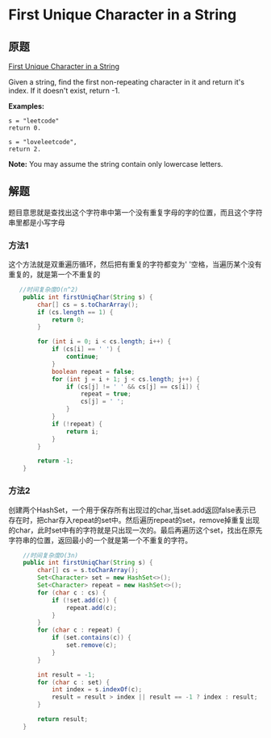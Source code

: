 # First Unique Character in a String

## 原题

[First Unique Character in a String](https://leetcode.com/explore/interview/card/top-interview-questions-easy/127/strings/881/)

Given a string, find the first non-repeating character in it and return it's index. If it doesn't exist, return -1.

**Examples:**

```
s = "leetcode"
return 0.

s = "loveleetcode",
return 2.
```

**Note:** You may assume the string contain only lowercase letters.

## 解题

题目意思就是查找出这个字符串中第一个没有重复字母的字的位置，而且这个字符串里都是小写字母

### 方法1

这个方法就是双重遍历循环，然后把有重复的字符都变为' '空格，当遍历某个没有重复的，就是第一个不重复的

```java
   //时间复杂度O(n^2)
	public int firstUniqChar(String s) {
        char[] cs = s.toCharArray();
        if (cs.length == 1) {
            return 0;
        }

        for (int i = 0; i < cs.length; i++) {
            if (cs[i] == ' ') {
                continue;
            }
            boolean repeat = false;
            for (int j = i + 1; j < cs.length; j++) {
                if (cs[j] != ' ' && cs[j] == cs[i]) {
                    repeat = true;
                    cs[j] = ' ';
                }
            }
            if (!repeat) {
                return i;
            }
        }

        return -1;
    }
```

### 方法2

创建两个HashSet，一个用于保存所有出现过的char,当set.add返回false表示已存在时，把char存入repeat的set中。然后遍历repeat的set，remove掉重复出现的char，此时set中有的字符就是只出现一次的。最后再遍历这个set，找出在原先字符串的位置，返回最小的一个就是第一个不重复的字符。

```java
	//时间复杂度O(3n)
	public int firstUniqChar(String s) {
        char[] cs = s.toCharArray();
        Set<Character> set = new HashSet<>();
        Set<Character> repeat = new HashSet<>();
        for (char c : cs) {
            if (!set.add(c)) {
                repeat.add(c);
            }
        }
        for (char c : repeat) {
            if (set.contains(c)) {
                set.remove(c);
            }
        }

        int result = -1;
        for (char c : set) {
            int index = s.indexOf(c);
            result = result > index || result == -1 ? index : result;
        }

        return result;
    }
```

